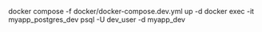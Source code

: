 docker compose -f docker/docker-compose.dev.yml up -d
docker exec -it myapp_postgres_dev psql -U dev_user -d myapp_dev